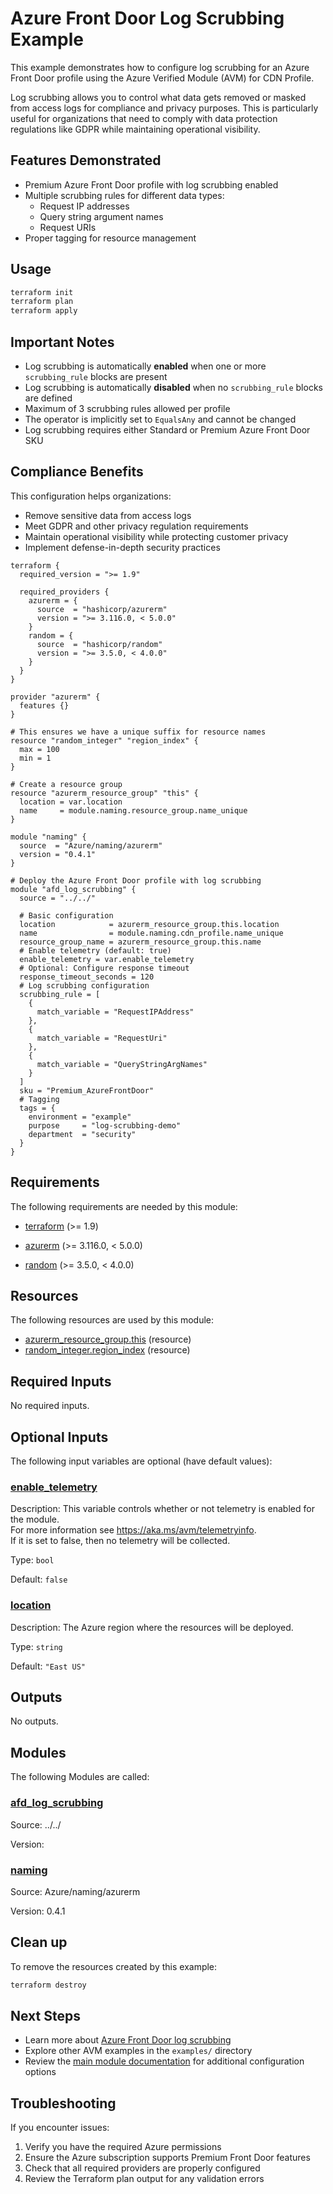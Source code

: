 <!-- BEGIN_TF_DOCS -->
# Azure Front Door Log Scrubbing Example

This example demonstrates how to configure log scrubbing for an Azure Front Door profile using the Azure Verified Module (AVM) for CDN Profile.

Log scrubbing allows you to control what data gets removed or masked from access logs for compliance and privacy purposes. This is particularly useful for organizations that need to comply with data protection regulations like GDPR while maintaining operational visibility.

## Features Demonstrated

- Premium Azure Front Door profile with log scrubbing enabled
- Multiple scrubbing rules for different data types:
  - Request IP addresses
  - Query string argument names  
  - Request URIs
- Proper tagging for resource management

## Usage

```bash
terraform init
terraform plan
terraform apply
```

## Important Notes

- Log scrubbing is automatically **enabled** when one or more `scrubbing_rule` blocks are present
- Log scrubbing is automatically **disabled** when no `scrubbing_rule` blocks are defined
- Maximum of 3 scrubbing rules allowed per profile
- The operator is implicitly set to `EqualsAny` and cannot be changed
- Log scrubbing requires either Standard or Premium Azure Front Door SKU

## Compliance Benefits

This configuration helps organizations:
- Remove sensitive data from access logs
- Meet GDPR and other privacy regulation requirements
- Maintain operational visibility while protecting customer privacy
- Implement defense-in-depth security practices

```hcl
terraform {
  required_version = ">= 1.9"

  required_providers {
    azurerm = {
      source  = "hashicorp/azurerm"
      version = ">= 3.116.0, < 5.0.0"
    }
    random = {
      source  = "hashicorp/random"
      version = ">= 3.5.0, < 4.0.0"
    }
  }
}

provider "azurerm" {
  features {}
}

# This ensures we have a unique suffix for resource names
resource "random_integer" "region_index" {
  max = 100
  min = 1
}

# Create a resource group
resource "azurerm_resource_group" "this" {
  location = var.location
  name     = module.naming.resource_group.name_unique
}

module "naming" {
  source  = "Azure/naming/azurerm"
  version = "0.4.1"
}

# Deploy the Azure Front Door profile with log scrubbing
module "afd_log_scrubbing" {
  source = "../../"

  # Basic configuration
  location            = azurerm_resource_group.this.location
  name                = module.naming.cdn_profile.name_unique
  resource_group_name = azurerm_resource_group.this.name
  # Enable telemetry (default: true)
  enable_telemetry = var.enable_telemetry
  # Optional: Configure response timeout
  response_timeout_seconds = 120
  # Log scrubbing configuration
  scrubbing_rule = [
    {
      match_variable = "RequestIPAddress"
    },
    {
      match_variable = "RequestUri"
    },
    {
      match_variable = "QueryStringArgNames"
    }
  ]
  sku = "Premium_AzureFrontDoor"
  # Tagging
  tags = {
    environment = "example"
    purpose     = "log-scrubbing-demo"
    department  = "security"
  }
}
```

<!-- markdownlint-disable MD033 -->
## Requirements

The following requirements are needed by this module:

- <a name="requirement_terraform"></a> [terraform](#requirement\_terraform) (>= 1.9)

- <a name="requirement_azurerm"></a> [azurerm](#requirement\_azurerm) (>= 3.116.0, < 5.0.0)

- <a name="requirement_random"></a> [random](#requirement\_random) (>= 3.5.0, < 4.0.0)

## Resources

The following resources are used by this module:

- [azurerm_resource_group.this](https://registry.terraform.io/providers/hashicorp/azurerm/latest/docs/resources/resource_group) (resource)
- [random_integer.region_index](https://registry.terraform.io/providers/hashicorp/random/latest/docs/resources/integer) (resource)

<!-- markdownlint-disable MD013 -->
## Required Inputs

No required inputs.

## Optional Inputs

The following input variables are optional (have default values):

### <a name="input_enable_telemetry"></a> [enable\_telemetry](#input\_enable\_telemetry)

Description: This variable controls whether or not telemetry is enabled for the module.  
For more information see <https://aka.ms/avm/telemetryinfo>.  
If it is set to false, then no telemetry will be collected.

Type: `bool`

Default: `false`

### <a name="input_location"></a> [location](#input\_location)

Description: The Azure region where the resources will be deployed.

Type: `string`

Default: `"East US"`

## Outputs

No outputs.

## Modules

The following Modules are called:

### <a name="module_afd_log_scrubbing"></a> [afd\_log\_scrubbing](#module\_afd\_log\_scrubbing)

Source: ../../

Version:

### <a name="module_naming"></a> [naming](#module\_naming)

Source: Azure/naming/azurerm

Version: 0.4.1

## Clean up

To remove the resources created by this example:

```bash
terraform destroy
```

## Next Steps

- Learn more about [Azure Front Door log scrubbing](https://docs.microsoft.com/en-us/azure/frontdoor/logs-scrubbing)
- Explore other AVM examples in the `examples/` directory
- Review the [main module documentation](../../README.md) for additional configuration options

## Troubleshooting

If you encounter issues:

1. Verify you have the required Azure permissions
2. Ensure the Azure subscription supports Premium Front Door features
3. Check that all required providers are properly configured
4. Review the Terraform plan output for any validation errors
<!-- END_TF_DOCS -->